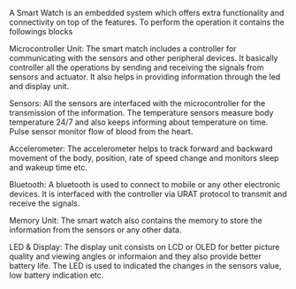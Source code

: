 


A Smart Watch is an embedded system which offers extra functionality and connectivity on top of the features. To perform the operation it contains the followings blocks

Microcontroller Unit: The smart match includes a controller for communicating with the sensors and other peripheral devices. It basically controller all the operations by sending and receiving the signals from sensors and actuator. It also helps in providing information through the led and display unit.

Sensors: All the sensors are interfaced with the microcontroller for the transmission of the information. The temperature sensors measure body temperature 24/7 and also keeps informing about temperature on time. Pulse sensor monitor flow of blood from the heart.

Accelerometer: The accelerometer helps to track forward and backward movement of the body, position, rate of speed change and monitors sleep and wakeup time etc.

Bluetooth: A bluetooth is used to connect to mobile or any other electronic devices. It is interfaced with the controller via URAT protocol to transmit and receive the signals.

Memory Unit: The smart watch also contains the memory to store the information from the sensors or any other data.

LED & Display: The display unit consists on LCD or OLED for better picture quality and viewing angles or informaion and they also provide better battery life. The LED is used to indicated the changes in the sensors value, low battery indication etc.
